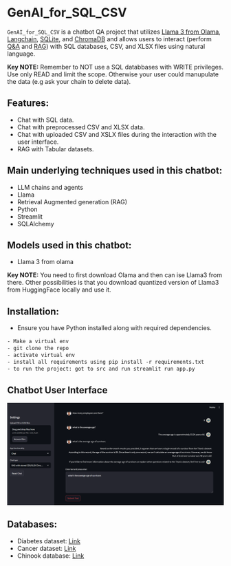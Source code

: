 # GenAI_for_SQL_CSV 

`GenAI_for_SQL_CSV` is a chatbot QA project that utilizes <u>Llama 3 from Olama</u>, <u>Langchain</u>, <u>SQLite</u>, and <u>ChromaDB</u> and allows users to interact (perform <u>Q&A</u> and <u>RAG</u>) with SQL databases, CSV, and XLSX files using natural language.

**Key NOTE:** Remember to NOT use a SQL databbases with WRITE privileges. Use only READ and limit the scope. Otherwise your user could manupulate the data (e.g ask your chain to delete data).

## Features:
- Chat with SQL data.
- Chat with preprocessed CSV and XLSX data.
- Chat with uploaded CSV and XSLX files during the interaction with the user interface.
- RAG with Tabular datasets.


## Main underlying techniques used in this chatbot:
- LLM chains and agents
- Llama
- Retrieval Augmented generation (RAG)
- Python
- Streamlit
- SQLAlchemy

## Models used in this chatbot:
- Llama 3 from olama

**Key NOTE:** You need to first download Olama and then can ise Llama3 from there. Other possibilities is that you download quantized version of Llama3 from HuggingFace locally and use it.


## Installation:
- Ensure you have Python installed along with required dependencies.
```
- Make a virtual env 
- git clone the repo
- activate virtual env
- install all requirements using pip install -r requirements.txt
- to run the project: got to src and run streamlit run app.py

```



## Chatbot User Interface
![alt text](images/screenshot.png)


## Databases:
- Diabetes dataset: [Link](https://www.kaggle.com/datasets/akshaydattatraykhare/diabetes-dataset?resource=download&select=diabetes.csv)
- Cancer dataset: [Link](https://www.kaggle.com/datasets/rohansahana/breast-cancer-dataset-for-beginners?select=train.csv)
- Chinook database: [Link](https://database.guide/2-sample-databases-sqlite/)

